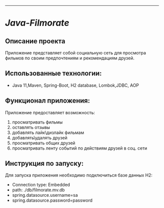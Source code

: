 ---

# *Java-Filmorate*

Описание проекта
-
Приложение представляет собой социальную сеть для просмотра фильмов по своим предпочтениям и рекомендациям друзей.


Использованные технологии:
-

- Java 11,Maven, Spring-Boot, H2 database, Lombok,JDBC, AOP

Функционал приложения:
-
Приложение предоставляет возможность:

1. просматривать фильмы
2. оставлять отзывы
3. добавлять лайк\дизлайк фильмам
4. добавлять\удалять друзей
5. просматривать общих друзей
6. просматривать ленту событий по действиям друзей в соц. сети

Инструкция по запуску:
-

Для запуска приложения необходимо подключиться базе данных H2:

- Connection type: Embedded
- path: ./db/filmorate.mv.db
- spring.datasource.username=sa
- spring.datasource.password=password